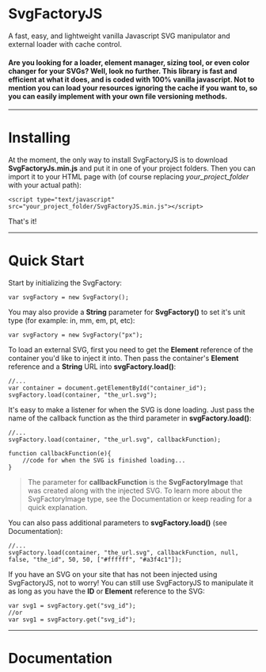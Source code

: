 # SvgFactoryJS
A fast, easy, and lightweight vanilla Javascript SVG manipulator and external loader with cache control.

<h4>Are you looking for a loader, element manager, sizing tool, or even color changer for your SVGs? Well, look no further. This library is fast and efficient at what it does, and is coded with 100% vanilla javascript. Not to mention you can load your resources ignoring the cache if you want to, so you can easily implement with your own file versioning methods.</h4>

<hr>

# Installing

At the moment, the only way to install SvgFactoryJS is to download <b>SvgFactoryJs.min.js</b> and put it in one of your project folders. Then you can import it to your HTML page with (of course replacing <i>your_project_folder</i> with your actual path):

    <script type="text/javascript" src="your_project_folder/SvgFactoryJS.min.js"></script>
    
That's it!
    
<hr>

# Quick Start

Start by initializing the SvgFactory:

    var svgFactory = new SvgFactory();
    
You may also provide a <b>String</b> parameter for <b>SvgFactory()</b> to set it's unit type (for example: in, mm, em, pt, etc):

    var svgFactory = new SvgFactory("px");
    
To load an external SVG, first you need to get the <b>Element</b> reference of the container you'd like to inject it into. Then pass the container's <b>Element</b> reference and a <b>String</b> URL into <b>svgFactory.load()</b>:
    
    //...
    var container = document.getElementById("container_id");
    svgFactory.load(container, "the_url.svg");
    
It's easy to make a listener for when the SVG is done loading. Just pass the name of the callback function as the third parameter in <b>svgFactory.load()</b>:
    
    //...
    svgFactory.load(container, "the_url.svg", callbackFunction);
    
    function callbackFunction(e){
        //code for when the SVG is finished loading...
    }

> The parameter for <b>callbackFunction</b> is the <b>SvgFactoryImage</b> that was created along with the injected SVG. To learn more about the SvgFactoryImage type, see the Documentation or keep reading for a quick explanation.</div>

You can also pass additional parameters to <b>svgFactory.load()</b> (see Documentation):
    
    //...
    svgFactory.load(container, "the_url.svg", callbackFunction, null, false, "the_id", 50, 50, ["#ffffff", "#a3f4c1"]);

If you have an SVG on your site that has not been injected using SvgFactoryJS, not to worry! You can still use SvgFactoryJS to manipulate it as long as you have the <b>ID</b> or <b>Element</b> reference to the SVG:

    var svg1 = svgFactory.get("svg_id");
    //or
    var svg1 = svgFactory.get("svg_id");

<hr>

# Documentation
